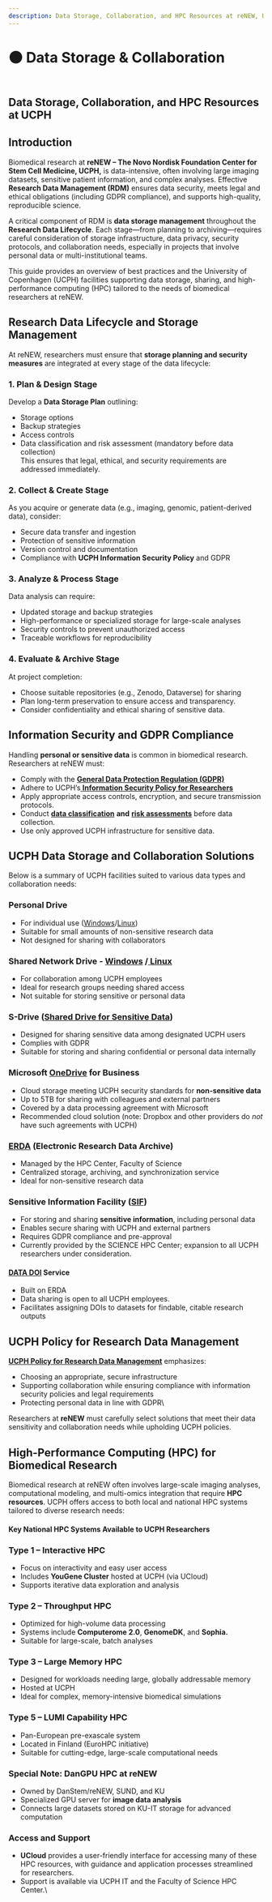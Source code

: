 ```yaml
---
description: Data Storage, Collaboration, and HPC Resources at reNEW, UCPH
---
```


# 🟤 Data Storage & Collaboration

<div align="left"><figure><img src="../.gitbook/assets/1 (1).jpeg" alt=""><figcaption></figcaption></figure></div>

## **Data Storage, Collaboration, and HPC Resources at UCPH** <a href="#qkgro3bbmczl" id="qkgro3bbmczl"></a>

## **Introduction** <a href="#qqgtgcfy7mzs" id="qqgtgcfy7mzs"></a>

Biomedical research at **reNEW – The Novo Nordisk Foundation Center for Stem Cell Medicine, UCPH,** is data-intensive, often involving large imaging datasets, sensitive patient information, and complex analyses. Effective **Research Data Management (RDM)** ensures data security, meets legal and ethical obligations (including GDPR compliance), and supports high-quality, reproducible science.

A critical component of RDM is **data storage management** throughout the **Research Data Lifecycle**. Each stage—from planning to archiving—requires careful consideration of storage infrastructure, data privacy, security protocols, and collaboration needs, especially in projects that involve personal data or multi-institutional teams.

This guide provides an overview of best practices and the University of Copenhagen (UCPH) facilities supporting data storage, sharing, and high-performance computing (HPC) tailored to the needs of biomedical researchers at reNEW.

## **Research Data Lifecycle and Storage Management** <a href="#v35heo2vts1y" id="v35heo2vts1y"></a>

At reNEW, researchers must ensure that **storage planning and security measures** are integrated at every stage of the data lifecycle:

### **1. Plan & Design Stage** <a href="#hqdn7d22emjs" id="hqdn7d22emjs"></a>

Develop a **Data Storage Plan** outlining:

* Storage options
* Backup strategies
* Access controls
* Data classification and risk assessment (mandatory before data collection)\
  This ensures that legal, ethical, and security requirements are addressed immediately.

### **2. Collect & Create Stage** <a href="#ovi7fqrloevh" id="ovi7fqrloevh"></a>

As you acquire or generate data (e.g., imaging, genomic, patient-derived data), consider:

* Secure data transfer and ingestion
* Protection of sensitive information
* Version control and documentation
* Compliance with **UCPH Information Security Policy** and GDPR

### **3. Analyze & Process Stage** <a href="#d601rndic8ap" id="d601rndic8ap"></a>

Data analysis can require:

* Updated storage and backup strategies
* High-performance or specialized storage for large-scale analyses
* Security controls to prevent unauthorized access
* Traceable workflows for reproducibility

### **4. Evaluate & Archive Stage** <a href="#h432w187gpkp" id="h432w187gpkp"></a>

At project completion:

* Choose suitable repositories (e.g., Zenodo, Dataverse) for sharing
* Plan long-term preservation to ensure access and transparency.
* Consider confidentiality and ethical sharing of sensitive data.

## **Information Security and GDPR Compliance** <a href="#chxavlc5zirb" id="chxavlc5zirb"></a>

Handling **personal or sensitive data** is common in biomedical research. Researchers at reNEW must:

* Comply with the [**General Data Protection Regulation (GDPR)**](https://kunet.ku.dk/work-areas/research/data/personal-data/Pages/default.aspx)
* Adhere to UCPH’s[ **Information Security Policy for Researchers**](https://informationssikkerhed.ku.dk/english/is-policy/)
* Apply appropriate access controls, encryption, and secure transmission protocols.
* Conduct [**data classification**](https://kunet.ku.dk/work-areas/research/data/information-security-for-researchers/Pages/default.aspx#collapseMSOZoneCell_WebPartWPQ6) **and** [**risk assessments**](https://kunet.ku.dk/work-areas/research/data/personal-data/impact-assessment/Pages/default.aspx) before data collection.
* Use only approved UCPH infrastructure for sensitive data.

## **UCPH Data Storage and Collaboration Solutions** <a href="#xljg3abcaty3" id="xljg3abcaty3"></a>

Below is a summary of UCPH facilities suited to various data types and collaboration needs:

### **Personal Drive** <a href="#id-5666yciottu4" id="id-5666yciottu4"></a>

* For individual use ([Windows](https://kunet.ku.dk/work-areas/research/data/facilities-for-data-storage-and-sharing-in-active-projects/Pages/default.aspx#collapseMSOZoneCell_WebPartWPQ8)/[Linux](https://kunet.ku.dk/work-areas/research/data/facilities-for-data-storage-and-sharing-in-active-projects/Pages/default.aspx#collapseMSOZoneCell_WebPartWPQ14))
* Suitable for small amounts of non-sensitive research data
* Not designed for sharing with collaborators

### **Shared Network Drive -** [**Windows**](https://kunet.ku.dk/employee-guide/Pages/IT/Network-drives.aspx?searchHitHighlight=network%20drives) **/**[ **Linux**](https://kunet.ku.dk/work-areas/research/data/facilities-for-data-storage-and-sharing-in-active-projects/Pages/default.aspx#collapseMSOZoneCell_WebPartWPQ14) <a href="#yez794mg1jih" id="yez794mg1jih"></a>

* For collaboration among UCPH employees
* Ideal for research groups needing shared access
* Not suitable for storing sensitive or personal data

### **S-Drive (**[**Shared Drive for Sensitive Data**](https://kunet.ku.dk/employee-guide/Pages/IT/S-drive.aspx)**)** <a href="#p5saddrfee6g" id="p5saddrfee6g"></a>

* Designed for sharing sensitive data among designated UCPH users
* Complies with GDPR
* Suitable for storing and sharing confidential or personal data internally

### **Microsoft** [**OneDrive**](https://kunet.ku.dk/work-areas/research/data/facilities-for-data-storage-and-sharing-in-active-projects/Pages/default.aspx#collapseMSOZoneCell_WebPartWPQ7) **for Business** <a href="#r7y49423ku70" id="r7y49423ku70"></a>

* Cloud storage meeting UCPH security standards for **non-sensitive data**
* Up to 5TB for sharing with colleagues and external partners
* Covered by a data processing agreement with Microsoft
* Recommended cloud solution (note: Dropbox and other providers do _not_ have such agreements with UCPH)

### [**ERDA**](https://www.erda.dk/) **(Electronic Research Data Archive)** <a href="#stiawi2y2sdj" id="stiawi2y2sdj"></a>

* Managed by the HPC Center, Faculty of Science
* Centralized storage, archiving, and synchronization service
* Ideal for non-sensitive research data

### **Sensitive Information Facility (**[**SIF**](https://sif.ku.dk/)**)** <a href="#id-8zxbemagixhj" id="id-8zxbemagixhj"></a>

* For storing and sharing **sensitive information**, including personal data
* Enables secure sharing with UCPH and external partners
* Requires GDPR compliance and pre-approval
* Currently provided by the SCIENCE HPC Center; expansion to all UCPH researchers under consideration.

#### [**DATA DOI**](https://kunet.ku.dk/work-areas/research/data/data-sharing/data-doi) **Service** <a href="#erx8w887rs0p" id="erx8w887rs0p"></a>

* Built on ERDA
* Data sharing is open to all UCPH employees.
* Facilitates assigning DOIs to datasets for findable, citable research outputs

## **UCPH Policy for Research Data Management** <a href="#rdslyufadkgf" id="rdslyufadkgf"></a>

&#x20;[**UCPH Policy for Research Data Management**](https://kunet.ku.dk/work-areas/research/data/Documents/UCPHPolicyforResearchDataManagement2022-EN.pdf) emphasizes:

* Choosing an appropriate, secure infrastructure
* Supporting collaboration while ensuring compliance with information security policies and legal requirements
* Protecting personal data in line with GDPR\


Researchers at **reNEW** must carefully select solutions that meet their data sensitivity and collaboration needs while upholding UCPH policies.

## **High-Performance Computing (HPC) for Biomedical Research** <a href="#sguiafl883to" id="sguiafl883to"></a>

Biomedical research at reNEW often involves large-scale imaging analyses, computational modeling, and multi-omics integration that require **HPC resources**. UCPH offers access to both local and national HPC systems tailored to diverse research needs:

#### **Key National HPC Systems Available to UCPH Researchers** <a href="#id-6gqr7s78v0n" id="id-6gqr7s78v0n"></a>

### **Type 1 – Interactive HPC**

* Focus on interactivity and easy user access
* Includes **YouGene Cluster** hosted at UCPH (via UCloud)
* Supports iterative data exploration and analysis

### **Type 2 – Throughput HPC**

* Optimized for high-volume data processing
* Systems include **Computerome 2.0**, **GenomeDK**, and **Sophia.**
* Suitable for large-scale, batch analyses

### **Type 3 – Large Memory HPC**

* Designed for workloads needing large, globally addressable memory
* Hosted at UCPH
* Ideal for complex, memory-intensive biomedical simulations

### **Type 5 – LUMI Capability HPC**

* Pan-European pre-exascale system
* Located in Finland (EuroHPC initiative)
* Suitable for cutting-edge, large-scale computational needs

### **Special Note: DanGPU HPC at reNEW** <a href="#id-3t2i2s6xpb7x" id="id-3t2i2s6xpb7x"></a>

* Owned by DanStem/reNEW, SUND, and KU
* Specialized GPU server for **image data analysis**
* Connects large datasets stored on KU-IT storage for advanced computation

### **Access and Support** <a href="#wids8ul9700p" id="wids8ul9700p"></a>

* **UCloud** provides a user-friendly interface for accessing many of these HPC resources, with guidance and application processes streamlined for researchers.
* Support is available via UCPH IT and the Faculty of Science HPC Center.\
